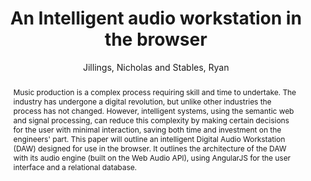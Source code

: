 --- 
title: "An Intelligent audio workstation in the browser" 
abstract: "Music production is a complex process requiring skill and time to undertake. The industry has undergone a digital revolution, but unlike other industries the process has not changed. However, intelligent systems, using the semantic web and signal processing, can reduce this complexity by making certain decisions for the user with minimal interaction, saving both time and investment on the engineers' part. This paper will outline an intelligent Digital Audio Workstation (DAW) designed for use in the browser. It outlines the architecture of the DAW with its audio engine (built on the Web Audio API), using AngularJS for the user interface and a relational database." 
address: "London, United Kingdom" 
author: "Jillings, Nicholas and Stables, Ryan"
webAuthor: "Nicholas Jillings, Ryan Stables" 
booktitle: "Proceedings of the International Web Audio Conference" 
editor: "Thalmann, Florian and Ewert, Sebastian" 
month: "August"
pages: "" 
publisher: "Queen Mary University of London" 
series: "WAC '17"
track: "Poster"  
year: "2017" 
id: "2017_EA_37" 
tags: year2017
media: none 
pdflink: /_data/papers/pdf/2017/2017_37.pdf
ISSN: 2663-5844
---